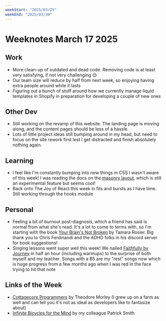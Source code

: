 ```yaml
---
weekStart: "2025/03/25"
weekEnd: "2025/03/30"
---
```


# Weeknotes March 17 2025

## Work

- More clean-up of outdated and dead code. Removing code is at least very satisfying, if not very challenging 😌
- Our team size will reduce by half from next week, so enjoying having extra people around while it lasts
- Figuring out a bunch of stuff around how we currently manage liquid templates in Shopify in preparation for developing a couple of new ones

## Other Dev

- Still working on the revamp of this website. The landing page is moving along, and the content pages should be less of a hassle.
- Lots of little project ideas still bumping around in my head, but need to focus on the site rework first lest I get distracted and finish absolutely nothing again.

## Learning

- I feel like I'm constantly bumping into new things in CSS I wasn't aware of this week! I was reading the docs on the [masonry layout](https://developer.mozilla.org/en-US/docs/Web/CSS/CSS_grid_layout/Masonry_layout), which is still an experimental feature but seems cool!
- Back onto The Joy of React this week in fits and bursts as I have time. Still working through the hooks module

## Personal

- Feeling a bit of burnout post-diagnosis, which a friend has said is normal from what she's read. It's a lot to come to terms with, so I'm starting with the book [Your Brain's Not Broken](https://www.amazon.com.au/Your-Brains-Not-Broken-Strategies/dp/0800739426) by Tamara Rosier. Big thank you to Chris Ferdinandi and the ADHD folks in his discord server for book suggestions!
- Singing lessons went super well this week! We nailed [Faithfully by Journey](https://youtu.be/OMD8hBsA-RI?si=agZt05KfVc2Ma1jH) in half an hour (including warmups) to the surprise of both myself and my teacher. Songs with a B5 are my "rest" songs now which is huge progress from a few months ago when I was red in the face trying to hit that note

## Links of the Week

- [Cottagecore Programmers](https://tjmorley.com/blogposts/cottagecoreprogrammers.html) by Theodore Morley (I grew up on a farm as well and can tell you it's not as ideal as developers like to fantasize about)
- [Infinite Bicycles for the Mind](https://icing.space/2025/infinite-bicycles-for-the-mind) by my colleague Patrick Smith

